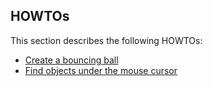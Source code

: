 <div class="doc-incomplete"/>

## HOWTOs

This section describes the following HOWTOs:

* [Create a bouncing ball](howtos/create-a-bouncing-ball.md)
* [Find objects under the mouse cursor](howtos/find-objects-under-the-mouse-cursor.md)
